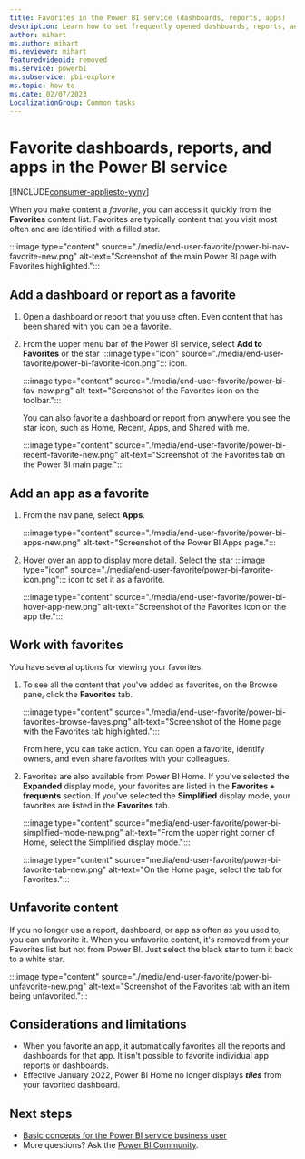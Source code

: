 ```yaml
---
title: Favorites in the Power BI service (dashboards, reports, apps)
description: Learn how to set frequently opened dashboards, reports, and apps as favorites in the Power BI service.
author: mihart
ms.author: mihart
ms.reviewer: mihart
featuredvideoid: removed
ms.service: powerbi
ms.subservice: pbi-explore
ms.topic: how-to
ms.date: 02/07/2023
LocalizationGroup: Common tasks
---
```


# Favorite dashboards, reports, and apps in the Power BI service

[!INCLUDE[consumer-appliesto-yyny](../includes/consumer-appliesto-yyny.md)]

When you make content a *favorite*, you can access it quickly from the **Favorites** content list. Favorites are typically content that you visit most often and are identified with a filled star.

   :::image type="content" source="./media/end-user-favorite/power-bi-nav-favorite-new.png" alt-text="Screenshot of the main Power BI page with Favorites highlighted.":::

## Add a dashboard or report as a favorite

1. Open a dashboard or report that you use often. Even content that has been shared with you can be a favorite.

2. From the upper menu bar of the Power BI service, select **Add to Favorites** or the star :::image type="icon" source="./media/end-user-favorite/power-bi-favorite-icon.png"::: icon.

   :::image type="content" source="./media/end-user-favorite/power-bi-fav-new.png" alt-text="Screenshot of the Favorites icon on the toolbar.":::

   You can also favorite a dashboard or report from anywhere you see the star icon, such as Home, Recent, Apps, and Shared with me.

   :::image type="content" source="./media/end-user-favorite/power-bi-recent-favorite-new.png" alt-text="Screenshot of the Favorites tab on the Power BI main page.":::

## Add an app as a favorite

1. From the nav pane, select **Apps**.

   :::image type="content" source="./media/end-user-favorite/power-bi-apps-new.png" alt-text="Screenshot of the Power BI Apps page.":::

2. Hover over an app to display more detail. Select the star :::image type="icon" source="./media/end-user-favorite/power-bi-favorite-icon.png"::: icon to set it as a favorite.

   :::image type="content" source="./media/end-user-favorite/power-bi-hover-app-new.png" alt-text="Screenshot of the Favorites icon on the app tile.":::

## Work with favorites

You have several options for viewing your favorites.

1. To see all the content that you've added as favorites, on the Browse pane, click the **Favorites** tab.

   :::image type="content" source="./media/end-user-favorite/power-bi-favorites-browse-faves.png" alt-text="Screenshot of the Home page with the Favorites tab highlighted.":::

   From here, you can take action. You can open a favorite, identify owners, and even share favorites with your colleagues.

2. Favorites are also available from Power BI Home. If you've selected the **Expanded** display mode, your favorites are listed in the **Favorites + frequents** section. If you've selected the **Simplified** display mode, your favorites are listed in the **Favorites** tab.

   :::image type="content" source="media/end-user-favorite/power-bi-simplified-mode-new.png" alt-text="From the upper right corner of Home, select the Simplified display mode.":::

   :::image type="content" source="media/end-user-favorite/power-bi-favorite-tab-new.png" alt-text="On the Home page, select the tab for Favorites.":::

## Unfavorite content

If you no longer use a report, dashboard, or app as often as you used to, you can unfavorite it. When you unfavorite content, it's removed from your Favorites list but not from Power BI. Just select the black star to turn it back to a white star.

   :::image type="content" source="./media/end-user-favorite/power-bi-unfavorite-new.png" alt-text="Screenshot of the Favorites tab with an item being unfavorited.":::

## Considerations and limitations

- When you favorite an app, it automatically favorites all the reports and dashboards for that app. It isn't possible to favorite individual app reports or dashboards.
- Effective January 2022, Power BI Home no longer displays ***tiles*** from your favorited dashboard.

## Next steps

- [Basic concepts for the Power BI service business user](end-user-basic-concepts.md)
- More questions? Ask the [Power BI Community](https://community.powerbi.com/).
